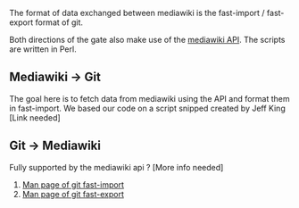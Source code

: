 The format of data exchanged between mediawiki is the fast-import / fast-export format of git.

Both directions of the gate also make use of the [mediawiki API](http://www.mediawiki.org/wiki/API:Main_page). The scripts are written in Perl.

## Mediawiki -> Git

The goal here is to fetch data from mediawiki using the API and format them in fast-import. We based our code on a script snipped created by Jeff King [Link needed]

## Git -> Mediawiki

Fully supported by the mediawiki api ? [More info needed]

1. [Man page of git fast-import](http://www.kernel.org/pub/software/scm/git/docs/git-fast-import.html)
2. [Man page of git fast-export](http://www.kernel.org/pub/software/scm/git/docs/git-fast-export.html)